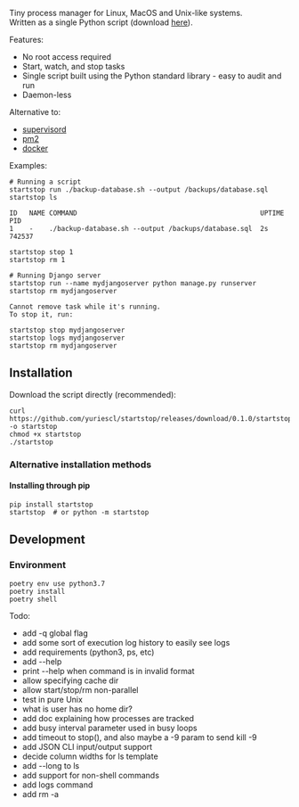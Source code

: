 Tiny process manager for Linux, MacOS and Unix-like systems.  
Written as a single Python script (download [here](https://github.com/yuriescl/startstop/releases/download/0.1.0/startstop)).

Features:
- No root access required
- Start, watch, and stop tasks
- Single script built using the Python standard library - easy to audit and run
- Daemon-less

Alternative to:
- [supervisord](http://supervisord.org/)
- [pm2](https://pm2.keymetrics.io/)
- [docker](https://www.docker.com/)

Examples:
```
# Running a script
startstop run ./backup-database.sh --output /backups/database.sql
startstop ls

ID   NAME COMMAND                                              UPTIME PID    
1    -    ./backup-database.sh --output /backups/database.sql  2s     742537 

startstop stop 1
startstop rm 1

# Running Django server 
startstop run --name mydjangoserver python manage.py runserver
startstop rm mydjangoserver

Cannot remove task while it's running.
To stop it, run:

startstop stop mydjangoserver
startstop logs mydjangoserver
startstop rm mydjangoserver
```

## Installation

Download the script directly (recommended):
```
curl https://github.com/yuriescl/startstop/releases/download/0.1.0/startstop -o startstop
chmod +x startstop
./startstop
```

### Alternative installation methods

#### Installing through pip
```
pip install startstop
startstop  # or python -m startstop
```

## Development

### Environment
```
poetry env use python3.7
poetry install
poetry shell
```

Todo:
- add -q global flag
- add some sort of execution log history to easily see logs
- add requirements (python3, ps, etc)
- add --help
- print --help when command is in invalid format
- allow specifying cache dir
- allow start/stop/rm non-parallel
- test in pure Unix
- what is user has no home dir?
- add doc explaining how processes are tracked
- add busy interval parameter used in busy loops
- add timeout to stop(), and also maybe a -9 param to send kill -9
- add JSON CLI input/output support
- decide column widths for ls template
- add --long to ls
- add support for non-shell commands
- add logs command
- add rm -a
